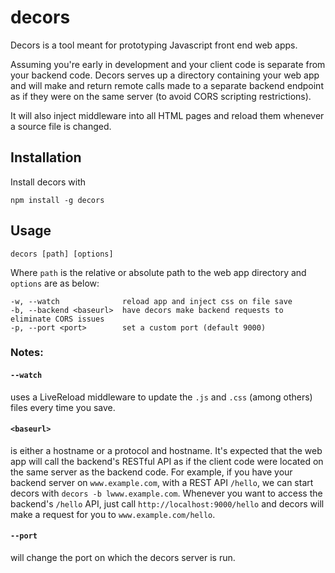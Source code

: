 # decors

Decors is a tool meant for prototyping Javascript front end web apps.

Assuming you're early in development and your client code is separate from your backend code. Decors serves up a directory containing your web app and will make and return remote calls made to a separate backend endpoint as if they were on the same server (to avoid CORS scripting restrictions).

It will also inject middleware into all HTML pages and reload them whenever a source file is changed.

## Installation

Install decors with

```
npm install -g decors
```

## Usage

```
decors [path] [options]
```

Where `path` is the relative or absolute path to the web app directory and `options` are as below:

```
-w, --watch              reload app and inject css on file save
-b, --backend <baseurl>  have decors make backend requests to eliminate CORS issues
-p, --port <port>        set a custom port (default 9000)
```

### Notes: 

#### `--watch`

uses a LiveReload middleware to update the `.js` and `.css` (among others) files every time you save.

#### `<baseurl>`

is either a hostname or a protocol and hostname. It's expected that the web app will call the backend's RESTful API as if the client code were located on the same server as the backend code. For example, if you have your backend server on `www.example.com`, with a REST API `/hello`, we can start decors with `decors -b lwww.example.com`. Whenever you want to access the backend's `/hello` API, just call `http://localhost:9000/hello` and decors will make a request for you to `www.example.com/hello`.

#### `--port`

will change the port on which the decors server is run.